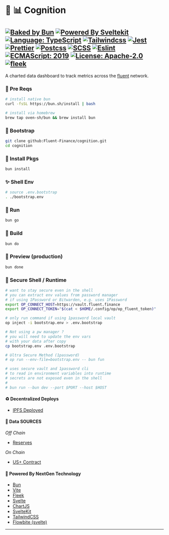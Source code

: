 # :mag_right: :bar_chart: Cognition

[![Baked by Bun](https://img.shields.io/badge/baked-bun-brightblue?logo=bun)](https://bun.sh) [![Powered By Sveltekit](https://img.shields.io/badge/powered%20by-svelte-FF3C02.svg?style=flat&logo=svelte)](https://kit.svelte.dev/) [![Language: TypeScript](https://img.shields.io/badge/language-typescript-blue.svg?style=flat&logo=typescript)](https://www.typescriptlang.org/) [![Tailwindcss](https://img.shields.io/badge/Tailwindcss-CSS--Framework-%2338B2AC?logo=tailwindcss)](https://tailwindcss.com) [![Jest](https://img.shields.io/badge/Jest-Unit--Testing--Framework-%23C21325?style=flat&logo=jest)](https://jestjs.io/) [![Prettier](https://img.shields.io/badge/Prettier-code--formatter-%23F7B93E?style=flat&logo=prettier)](https://prettier.io/) [![Postcss](https://img.shields.io/badge/Postcss-style-%23DD3A0A?style=flat&logo=postcss)](https://postcss.org) [![SCSS](https://img.shields.io/badge/SCSS-Style-%23CC6699?style=flat&logo=sass)](https://sass-lang.com/) [![Eslint](https://img.shields.io/badge/Eslint-linter-%234B32C3?style=flat&logo=eslint)](https://eslint.org/) [![ECMAScript: 2019](https://img.shields.io/badge/ES-9-F7DF1E.svg?style=flat&logo=javascript)](https://github.com/tc39/ecma262) [![License: Apache-2.0](https://img.shields.io/badge/license-Apache-brightgreen.svg?style=flat&logo=license)](https://github.com/Fluent-Finance/cognition/blob/main/LICENSE) [![fleek](https://img.shields.io/badge/fleek-on%20IPFS-white?labelColor=black&style=flat&logo=gamejolt&link=https://fleek.xyz)](https://fleek.xyz)
---

A charted data dashboard to track metrics across the [fluent](https://fluent.finance) network.

### :paperclip: Pre Reqs 

```bash
# install native bun
curl -fsSL https://bun.sh/install | bash

# install via homebrew
brew tap oven-sh/bun && brew install bun
```

### :rocket: Bootstrap

```bash
git clone github:Fluent-Finance/cognition.git
cd cognition
```

### :satellite: Install Pkgs

```bash
bun install
```

### :sparkles: Shell Env

```bash
# source .env.bootstrap
. ./bootstrap.env 
```

### :vertical_traffic_light: Run

```bash
bun go
```

### :hammer: Build

```bash
bun do
```

### :checkered_flag: Preview (production)

```bash
bun done
```

### :closed_lock_with_key: Secure Shell / Runtime

```bash
# want to stay secure even in the shell
# you can extract env values from password manager
# if using 1Password or Bitwarden, e.g. uses 1Password
export OP_CONNECT_HOST=https://vault.fluent.finance
export OP_CONNECT_TOKEN="$(cat < $HOME/.config/op/op_fluent_token)"

# only run command if using 1password local vault 
op inject -i bootstrap.env > .env.bootstrap

# Not using a pw manager ?
# you will need to update the env vars 
# with your data after copy 
cp bootstrap.env .env.bootstrap

# Ultra Secure Method (1password)
# op run --env-file=bootstrap.env -- bun fun

# uses secure vault and 1password cli
# to read in environment variables into runtime
# secrets are not exposed even in the shell 
#
# bun run --bun dev --port $PORT --host $HOST
```

#### :recycle: Decentralized Deploys

- [IPFS Deployed](https://fluent-finance-production.on.fleek.co)

#### :file_folder: Data SOURCES

*Off Chain*
- [Reserves](https://gatewayapi.fluent.finance/v1/gateway/balances)

*On Chain*
- [US+ Contract](https://etherscan.io/token/0xe2e15a27fd732a96534b9797bf8091f3d9849831)

#### :gift_heart: Powered By NextGen Technology

- [Bun](https://bun.sh)
- [Vite](https://vitejs.dev)
- [Fleek](https://fleek.xyz)
- [Svelte](https://svelte.dev)
- [ChartJS](https://www.chartjs.org)
- [SvelteKit](https://kit.svelte.dev)
- [TailwindCSS](https://tailwindcss.com)
- [Flowbite (svelte)](https://flowbite-svelte.com)

***
